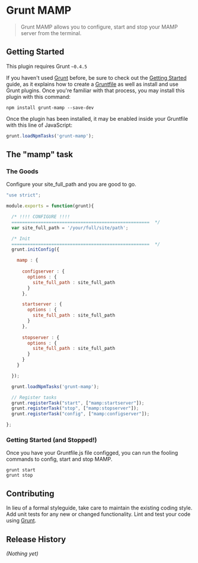 # Grunt MAMP

> Grunt MAMP allows you to configure, start and stop your MAMP server from the terminal.

## Getting Started
This plugin requires Grunt `~0.4.5`

If you haven't used [Grunt](http://gruntjs.com/) before, be sure to check out the [Getting Started](http://gruntjs.com/getting-started) guide, as it explains how to create a [Gruntfile](http://gruntjs.com/sample-gruntfile) as well as install and use Grunt plugins. Once you're familiar with that process, you may install this plugin with this command:

```shell
npm install grunt-mamp --save-dev
```

Once the plugin has been installed, it may be enabled inside your Gruntfile with this line of JavaScript:

```js
grunt.loadNpmTasks('grunt-mamp');
```

## The "mamp" task

### The Goods
Configure your site_full_path and you are good to go.

```js
"use strict";

module.exports = function(grunt){

  /* !!!! CONFIGURE !!!!
  ====================================================  */
  var site_full_path = '/your/full/site/path';

  /* Init
  ====================================================  */
  grunt.initConfig({

    mamp : {
      
      configserver : {
        options : {
          site_full_path : site_full_path
        }
      },

      startserver : {
        options : {
          site_full_path : site_full_path
        }
      },
      
      stopserver : {
        options : {
          site_full_path : site_full_path
        }
      }
    }

  });

  grunt.loadNpmTasks('grunt-mamp');

  // Register tasks
  grunt.registerTask("start", ["mamp:startserver"]);
  grunt.registerTask("stop", ["mamp:stopserver"]);
  grunt.registerTask("config", ["mamp:configserver"]);

};
```

### Getting Started (and Stopped!)
Once you have your Gruntfile.js file configged, you can run the fooling commands to config, start and stop MAMP.
```grunt config
grunt start
grunt stop
```

## Contributing
In lieu of a formal styleguide, take care to maintain the existing coding style. Add unit tests for any new or changed functionality. Lint and test your code using [Grunt](http://gruntjs.com/).

## Release History
_(Nothing yet)_
